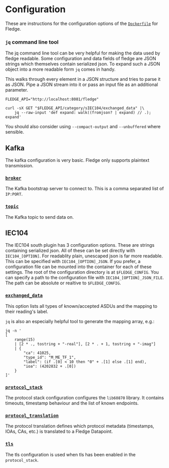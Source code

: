 
# Configuration

These are instructions for the configuration options of the [`Dockerfile`](Dockerfile) for Fledge.

### `jq` command line tool

The jq command line tool can be very helpful for making the data used by fledge readable.
Some configuration and data fields of fledge are JSON strings which themselves contain serialized json.
To expand such a JSON object into a more readable form `jq` comes in handy.

This walks through every element in a JSON structure and tries to parse it as JSON.
Pipe a JSON stream into it or pass an input file as an additional parameter.

```shell
FLEDGE_API="http://localhost:8081/fledge"

curl -sX GET "$FLEDGE_API/category/sIEC104/exchanged_data" |\
    jq --raw-input 'def expand: walk((fromjson? | expand) // .); expand'
```

You should also consider using `--compact-output` and `--unbuffered` where sensible.

## Kafka

The kafka configuration is very basic. Fledge only supports plaintext transmission.

### [`broker`](fledge-config/kafka/broker)

The Kafka bootstrap server to connect to. This is a comma separated list of `IP:PORT`.

### [`topic`](fledge-config/kafka/topic)

The Kafka topic to send data on.

## IEC104

The IEC104 south plugin has 3 configuration options.
These are strings containing serialized json.
All of these can be set directly with `IEC104_[OPTION]`.
For readablity plain, unescaped json is far more readable.
This can be specified with `IEC104_[OPTION]_JSON`.
If you prefer, a configuration file can be mounted into the container for each of these settings.
The root of the configuration directory is at `$FLEDGE_CONFIG`.
You can specify a path to the configuration file with `IEC104_[OPTION]_JSON_FILE`.
The path can be absolute or realtive to `$FLEDGE_CONFIG`.

### [`exchanged_data`](fledge-config/iec104/exchanged_data.json)

This option lists all types of known/accepted ASDUs and the mapping to their reading's label.

`jq` is also an especially helpful tool to generate the mapping array, e.g.:

```shell
jq -n '
[
    range(15)
    | [2 * ., tostring + "-real"], [2 * . + 1, tostring + "-imag"]
    | {
        "ca": 41025,
        "type_id": "M_ME_TF_1",
        "label": (if .[0] < 10 then "0" + .[1] else .[1] end),
        "ioa": (4202832 + .[0])
    }
]'
```

### [`protocol_stack`](fledge-config/iec104/protocol_stack.json)

The protocol stack configuration configures the `lib60870` library.
It contains timeouts, timestamp behaviour and the list of known endpoints.

### [`protocol_translation`](fledge-config/iec104/protocol_translation.json)

The protocol translation defines which protocol metadata (timestamps, IOAs, CAs, etc.) is translated to a Fledge Datapoint.

### [`tls`](fledge-config/iec104/tls.json)

The tls configuration is used when tls has been enabled in the `protocol_stack`.
